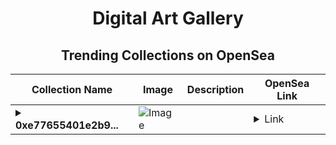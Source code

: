 <div align="center">

# Digital Art Gallery

## Trending Collections on OpenSea

| Collection Name                       | Image                                                                                     | Description                       | OpenSea Link                                                                                          |
|---------------------------------------|-------------------------------------------------------------------------------------------|-----------------------------------|--------------------------------------------------------------------------------------------------------|
| **<details><summary>0xe77655401e2b9...</summary>0xe77655401e2b9523ecd0d8e180140d4bd7e77b04</details>** | ![Image](https://i2.seadn.io/optimism/0xf2bc31a6b37c6b4ab676fb38aa5a5960847d1b6a/e7569628e409429926c9300e776192/63e7569628e409429926c9300e776192.png?w=200&auto=format) |  | <details><summary>Link</summary>[0xe77655401e2b9523ecd0d8e180140d4bd7e77b04](https://opensea.io/collection/0xe77655401e2b9523ecd0d8e180140d4bd7e77b04)</details> |

</div>